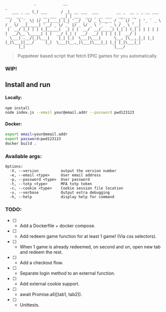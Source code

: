 ```
             _            __                                                                        _
   ___ _ __ (_) ___      / _|_ __ ___  ___        __ _  __ _ _ __ ___   ___  ___       _ __ ___  __| | ___  ___ _ __ ___   ___ _ __
  / _ \ '_ \| |/ __|____| |_| '__/ _ \/ _ \_____ / _` |/ _` | '_ ` _ \ / _ \/ __|_____| '__/ _ \/ _` |/ _ \/ _ \ '_ ` _ \ / _ \ '__|
 |  __/ |_) | | (_|_____|  _| | |  __/  __/_____| (_| | (_| | | | | | |  __/\__ \_____| | |  __/ (_| |  __/  __/ | | | | |  __/ |
  \___| .__/|_|\___|    |_| |_|  \___|\___|      \__, |\__,_|_| |_| |_|\___||___/     |_|  \___|\__,_|\___|\___|_| |_| |_|\___|_|
      |_|                                        |___/
```
> Puppeteer based script that fetch EPIC games for you automatically.

### WIP!

## Install and run
#### Locally:
```bash
npm install
node index.js --email your@email.addr --password pwd123123
```

#### Docker:
```bash
export email=your@email.addr
export password=pwd123123
docker build .
```

### Available args:
```
Options:
  -V, --version          output the version number
  -e, --email <type>     User email address
  -p, --password <type>  User password
  -t, --totp <type>      MFA totp token
  -c, --cookie <type>    Cookie session file location
  -v, --verbose          Output extra debugging
  -h, --help             display help for command
```

### TODO:
- [ ] - Add a Dockerfile + docker compose.
- [ ] - Add redeem game function for at least 1 game! (Via css selectors).
- [ ] - When 1 game is already redeemed, on second and on, open new tab and redeem the rest.
- [ ] - Add a checkout flow.
- [ ] - Separate login method to an external function.
- [ ] - Add external cookie support.
- [ ] - await Promise.all([tab1, tab2]).
- [ ] - Unittests.